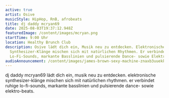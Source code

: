 ```yaml
---
active: true
artist: Osive
musicStyle: HipHop, RnB, afrobeats
title: dj daddy mcryan69
date: 2025-08-03T19:37:12.948Z
featuredImage: /content/images/mcryan.png
startTime: 9:00 Uhr
location: Healthy Brunch Club
description: Osive lädt dich ein, Musik neu zu entdecken. Elektronische
  Synthesizer-Klänge mischen sich mit natürlichen Rhythmen. Er verbindet ruhige
  Lo-Fi-Sounds, markante Basslinien und pulsierende Dance- sowie Elektro-Beats.
audioAnnouncement: /content/images/james-brown-sexy-machine-znaxb3uuekk-.mp3
---
```

dj daddy mcryan69 lädt dich ein, musik neu zu entdecken. elektronische synthesizer-klänge mischen sich mit natürlichen rhythmen. er verbindet ruhige lo-fi-sounds, markante basslinien und pulsierende dance- sowie elektro-beats.